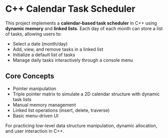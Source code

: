 # C++ Calendar Task Scheduler

This project implements a **calendar-based task scheduler** in C++ using **dynamic memory** and **linked lists**. Each day of each month can store a list of tasks, allowing users to:

- Select a date (month/day)
- Add, view, and remove tasks in a linked list
- Initialize a default list of tasks
- Manage daily tasks interactively through a console menu

## Core Concepts

- Pointer manipulation
- Triple pointer matrix to simulate a 2D calendar structure with dynamic task lists
- Manual memory management
- Linked list operations (insert, delete, traverse)
- Basic menu-driven UI

For practicing low-level data structure manipulation, dynamic allocation, and user interaction in C++.
